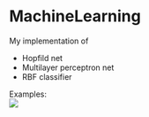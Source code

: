 # MachineLearning

My implementation of
  <ul>
  <li>Hopfild net
  <li>Multilayer perceptron net
  <li>RBF classifier
  </ul>

Examples:<br>
  <img src = "https://pp.userapi.com/c851024/v851024341/c51d/gK7TawCobV4.jpg">
